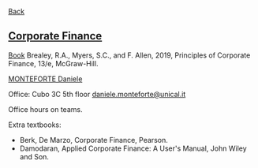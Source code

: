 
[Back](../Index.md)

## [Corporate Finance](https://www.unical.it/storage/cds/20540/activities/114296/)
[Book](<Books/13 ed. Principles of Corporate Finance (2020, McGraw-Hill Education).pdf>) Brealey, R.A., Myers, S.C., and F. Allen, 2019, Principles of Corporate Finance, 13/e, McGraw-Hill.

[MONTEFORTE Daniele](https://www.unical.it/storage/addressbook/gAAAAABlEB1IZGFTORRr8_dJBJzJ4oLdxRuxcKYpTygBDIIWMsbQoEBkzp7GefNBjhqRBXwKVsnPLngdNZPI4qAW-ijAwivRIg==/)

Office: Cubo 3C 5th floor
daniele.monteforte@unical.it

Office hours on teams.

Extra textbooks:
- Berk, De Marzo, Corporate Finance, Pearson.
- Damodaran, Applied Corporate Finance: A User's Manual, John Wiley and Son.

